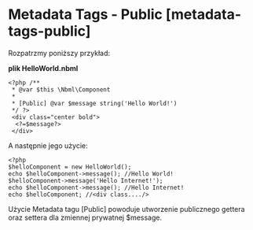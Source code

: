 # Metadata Tags - Public [metadata-tags-public]

Rozpatrzmy poniższy przykład:

**plik HelloWorld.nbml**

	<?php /**
	 * @var $this \Nbml\Component
	 *
	 * [Public] @var $message string('Hello World!')
	 */ ?>
	 <div class="center bold">
	  <?=$message?>
	 </div>

A następnie jego użycie:

	<?php
	$helloComponent = new HelloWorld();
	echo $helloComponent->message(); //Hello World!
	$helloComponent->message('Hello Internet!');
	echo $helloComponent->message(); //Hello Internet!
	echo $helloComponent; //<div class..../>

Użycie Metadata tagu \[Public\] powoduje utworzenie publicznego gettera oraz settera dla zmiennej
prywatnej $message.